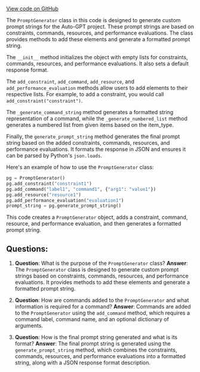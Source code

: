 [View code on GitHub](https://github.com/Significant-Gravitas/Auto-GPT/autogpt/promptgenerator.py)

The `PromptGenerator` class in this code is designed to generate custom prompt strings for the Auto-GPT project. These prompt strings are based on constraints, commands, resources, and performance evaluations. The class provides methods to add these elements and generate a formatted prompt string.

The `__init__` method initializes the object with empty lists for constraints, commands, resources, and performance evaluations. It also sets a default response format.

The `add_constraint`, `add_command`, `add_resource`, and `add_performance_evaluation` methods allow users to add elements to their respective lists. For example, to add a constraint, you would call `add_constraint("constraint")`.

The `_generate_command_string` method generates a formatted string representation of a command, while the `_generate_numbered_list` method generates a numbered list from given items based on the item_type.

Finally, the `generate_prompt_string` method generates the final prompt string based on the added constraints, commands, resources, and performance evaluations. It formats the response in JSON and ensures it can be parsed by Python's `json.loads`.

Here's an example of how to use the `PromptGenerator` class:

```python
pg = PromptGenerator()
pg.add_constraint("constraint1")
pg.add_command("label1", "command1", {"arg1": "value1"})
pg.add_resource("resource1")
pg.add_performance_evaluation("evaluation1")
prompt_string = pg.generate_prompt_string()
```

This code creates a `PromptGenerator` object, adds a constraint, command, resource, and performance evaluation, and then generates a formatted prompt string.
## Questions: 
 1. **Question**: What is the purpose of the `PromptGenerator` class?
   **Answer**: The `PromptGenerator` class is designed to generate custom prompt strings based on constraints, commands, resources, and performance evaluations. It provides methods to add these elements and generate a formatted prompt string.

2. **Question**: How are commands added to the `PromptGenerator` and what information is required for a command?
   **Answer**: Commands are added to the `PromptGenerator` using the `add_command` method, which requires a command label, command name, and an optional dictionary of arguments.

3. **Question**: How is the final prompt string generated and what is its format?
   **Answer**: The final prompt string is generated using the `generate_prompt_string` method, which combines the constraints, commands, resources, and performance evaluations into a formatted string, along with a JSON response format description.